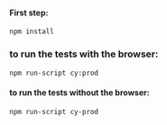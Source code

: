 #### First step:

`npm install`

### to run the tests with the browser:

`npm run-script cy:prod`

#### to run the tests without the browser:

`npm run-script cy-prod`